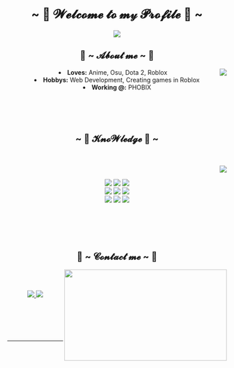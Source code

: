 <body>
  <center>
<h1 align="center">~ 🖤 𝓦𝓮𝓵𝓬𝓸𝓶𝓮 𝓽𝓸 𝓶𝓎 𝓟𝓻𝓸𝓯𝓲𝓵𝓮 🖤 ~</h1>
    
</div>
    <div align="center">
<img src="https://i.imgur.com/jx17oHT.gif">
      </div>
<div>
<h2 align="center"> 💫 ~ 𝓐𝓫𝓸𝓾𝓽 𝓶𝓮 ~ 💫 </h2>
  <div align="center">
<img src="https://media.tenor.com/images/8bbfc40d8135b4c85d7a53d9c07c601d/tenor.gif" align="right">
  </div>
<li>
<b>Loves:</b> Anime, Osu, Dota 2, Roblox
</li>
<li>
<b>Hobbys:</b> Web Development, Creating games in Roblox
</li>
<li>
<b>Working @:</b> PHOBIX
</li>
<br><br><br>
</div>
<br>
<div>
<h2 align="center">            ~ 📇 𝓚𝓷𝓸𝓦𝓁𝓮𝓭𝓰𝓮 📇 ~</h2>
 <br>
<p>
  <div align="center">
<img src="https://media.tenor.com/images/5b491f446a08e1b58a8fd9142d37b5d1/tenor.gif" align="right">
  </div>
</div>
<div>
  <br>
<p align="center">
  <img src="https://img.shields.io/badge/lua%20-%232C2D72.svg?&style=for-the-badge&logo=lua&logoColor=white" />
  <img src="https://img.shields.io/badge/html5%20-%23E34F26.svg?&style=for-the-badge&logo=html5&logoColor=white" />
  <img src="https://img.shields.io/badge/css3%20-%231572B6.svg?&style=for-the-badge&logo=css3&logoColor=white" />
  <br>
  <img src="https://img.shields.io/badge/node.js%20-%2343853D.svg?&style=for-the-badge&logo=node.js&logoColor=white" />
  <img src="https://img.shields.io/badge/javascript%20-%23323330.svg?&style=for-the-badge&logo=javascript&logoColor=%23F7DF1E" />
  <img src="https://img.shields.io/badge/git%20-%23F05033.svg?&style=for-the-badge&logo=git&logoColor=white" />
  <br>
  <img src="https://img.shields.io/badge/c++%20-%2300599C.svg?&style=for-the-badge&logo=c%2B%2B&logoColor=white" />
  <img src="https://img.shields.io/badge/rust%20-%23000000.svg?&style=for-the-badge&logo=rust&logoColor=white" />
  <img src="https://img.shields.io/badge/java%20-%23ED8B00.svg?&style=for-the-badge&logo=java&logoColor=white" />
</p>
  <br>
  <br>
</p>
<br>
<h2 align="center">           📝 ~ 𝓒𝓸𝓷𝓽𝓪𝓬𝓽 𝓶𝓮 ~ 📝</h2>
  <div align="center">
<img src="https://media.tenor.com/images/8bbfc40d8135b4c85d7a53d9c07c601d/tenor.gif" align="right" width="373.5px" height="208.5px">
  </div>
<br>
<br>
<p align="center">
  <a href="#" target="_blank">
    <img src="https://img.shields.io/badge/PHOBIX%20-%237289DA.svg?&style=for-the-badge&logo=discord&logoColor=white" />
  </a>
  <a href="https://t.me/whoiamhiragana" target="_blank">
    <img src="https://img.shields.io/badge/Telegram%20-%2317B3E0.svg?&style=for-the-badge&logo=telegram&logoColor=white" />
  </a>
</p>
<br>
<br>
<br>
</div>
<br>
<div>
<hr>
</div>
<br>
</div>
    </center>
</body>

